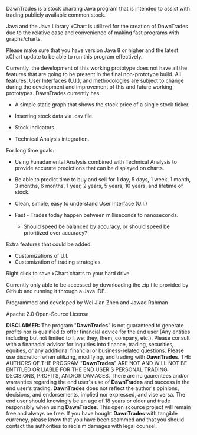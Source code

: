 DawnTrades is a stock charting Java program that is intended to assist with trading publicly available common stock.

Java and the Java Library xChart is utilized for the creation of DawnTrades due to the relative ease and convenience of making fast programs with graphs/charts.

Please make sure that you have version Java 8 or higher and the latest xChart update to be able to run this program effectively.

Currently, the development of this working prototype does not have all the features that are going to be present in the final non-prototype build. All features, User Interfaces (U.I.), and methodologies are subject to change during the development and improvement of this and future working prototypes. DawnTrades currently has:

* A simple static graph that shows the stock price of a single stock ticker.
  
* Inserting stock data via .csv file.

* Stock indicators.

* Technical Analysis integration.

For long time goals:

* Using Funadamental Analysis combined with Technical Analysis to provide accurate predictions that can be displayed on charts.

* Be able to predict time to buy and sell for 1 day, 5 days, 1 week, 1 month, 3 months, 6 months, 1 year, 2 years, 5 years, 10 years, and lifetime of stock.

* Clean, simple, easy to understand User Interface (U.I.)

* Fast - Trades today happen between milliseconds to nanoseconds.
  - Should speed be balanced by accuracy, or should speed be prioritized over accuracy?

Extra features that could be added:

* Customizations of U.I.
* Customization of trading strategies.

Right click to save xChart charts to your hard drive.

Currently only able to be accessed by downloading the zip file provided by Github and running it through a Java IDE.

Programmed and developed by Wei Jian Zhen and Jawad Rahman

Apache 2.0 Open-Source License

**DISCLAIMER:**
The program "**DawnTrades**" is not guaranteed to generate profits nor is qualified to offer financial advice for the end user (Any entities including but not limited to I, we, they, them, company, etc.). Please consult with a finanacial advisor for inquiries into finance, trading, securities, equities, or any additional financial or business-related questions. Please use discretion when utilizing, modifying, and trading with **DawnTrades**. THE AUTHORS OF THE PROGRAM "**DawnTrades**" ARE NOT AND WILL NOT BE ENTITLED OR LIABLE FOR THE END USER'S PERSONAL TRADING DECISIONS, PROFITS, AND/OR DAMAGES. There are no gaurentees and/or warranties regarding the end user's use of **DawnTrades** and success in the end user's trading. **DawnTrades** does not reflect the author's opinions, decisions, and endorsements, implied nor expressed, and vise versa. The end user should knowingly be an age of 18 years or older and trade responsibly when using **DawnTrades**. This open scource project will remain free and always be free. If you have bought **DawnTrades** with tangible currency, please know that you have been scammed and that you should contact the authorities to reclaim damages with legal counsel.
